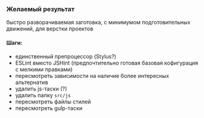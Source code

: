 ### Желаемый результат
быстро разворачиваемая заготовка, с минимумом подготовительных движений, для верстки проектов

#### Шаги:
* единственный препроцессор (Stylus?)
* ESLint вместо JSHint (предпочтительно готовая базовая кофигурация с мелкими правками)
* пересмотреть зависимости на наличие более интересных альтернатив
* удалить js-таски (?)
* удалить папку `src/js`
* пересмотреть файлы стилей
* пересмотреть gulp-таски